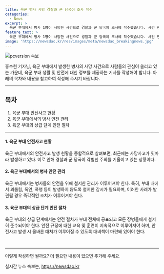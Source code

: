 ```yaml
---
title: 육군 병사 사망 경찰과 군 당국이 조사 착수
categories:
  - News
excerpt: >
  육군 부대에서 병사 1명이 사망한 사건으로 경찰과 군 당국이 조사에 착수했습니다. 사건 현장에서는 타살 등의 범죄 혐의는 없는 것으로 전해졌으며, 부대 내에서의 괴롭힘, 폭언, 폭행 가능성에 대해 조사 중입니다. 최근 군에서는 사망사고가 잇따라 발생하고 있어 관심이 쏠리고 있습니다. (150자)
feature_text: >
  육군 부대에서 병사 1명이 사망한 사건으로 경찰과 군 당국이 조사에 착수했습니다. 사건 현장에서는 타살 등의 범죄 혐의는 없는 것으로 전해졌으며, 부대 내에서의 괴롭힘, 폭언, 폭행 가능성에 대해 조사 중입니다. 최근 군에서는 사망사고가 잇따라 발생하고 있어 관심이 쏠리고 있습니다. (150자)
image: 'https://newsdao.kr/res/images/meta/newsdao_breakingnews.jpg'
---
```


<p><img src="https://newsdao.kr/res/images/meta/newsdao_breakingnews.jpg" alt="pcversion 속보" /></p>

<p>홍수현 기자님, 육군 부대에서 발생한 병사의 사망 사건으로 사람들의 관심이 쏠리고 있는 가운데, 육군 부대 생활 및 안전에 대한 정보를 제공하는 기사를 작성해야 합니다. 아래의 목차와 내용을 참고하여 작성해 주시기 바랍니다.</p>

<hr />

<h2 data-ke-size="size26">목차</h2>

<ol>
<li>육군 부대 안전사고 현황</li>
<li>육군 부대에서의 병사 안전 관리</li>
<li>육군 부대의 상급 단계 안전 절차</li>
</ol>

<hr />

<h4>1. 육군 부대 안전사고 현황</h4>

<p>육군 부대에서의 안전사고 발생 현황을 종합적으로 살펴보면, 최근에는 사망사고가 잇따라 발생하고 있다. 이로 인해 경찰과 군 당국이 각별한 주의를 기울이고 있는 상황이다.</p>

<h4>2. 육군 부대에서의 병사 안전 관리</h4>

<p>육군 부대에서는 병사들의 안전을 위해 철저한 관리가 이루어져야 한다. 특히, 부대 내에서 괴롭힘, 폭언, 폭행 등이 발생하지 않도록 철저한 감시가 필요하며, 이러한 사례가 발견될 경우 즉각적인 조치가 이루어져야 한다.</p>

<h4>3. 육군 부대의 상급 단계 안전 절차</h4>

<p>육군 부대의 상급 단계에서는 안전 절차가 부대 전체에 공표되고 모든 장병들에게 철저히 준수되어야 한다. 안전 규정에 대한 교육 및 훈련이 지속적으로 이루어져야 하며, 안전사고 발생 시 올바른 대처가 이루어질 수 있도록 대비책이 마련돼 있어야 한다.</p>

<p data-ke-size="size16">&nbsp;</p>

<hr />

<p>이렇게 작성하면 될까요? 더 필요한 내용이 있으면 추가해 주세요.</p>
실시간 뉴스 속보는, <a href="https://newsdao.kr" rel="dofollow">https://newsdao.kr</a>


